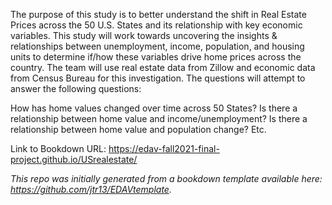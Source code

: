 The purpose of this study is to better understand the shift in Real Estate Prices across the 50 U.S. States and its relationship with key economic variables. This study will work towards uncovering the insights & relationships between unemployment, income, population, and housing units to determine if/how these variables drive home prices across the country. The team will use real estate data from Zillow and economic data from Census Bureau for this investigation. The questions will attempt to answer the following questions:

How has home values changed over time across 50 States?
Is there a relationship between home value and income/unemployment?
Is there a relationship between home value and population change?
Etc.

Link to Bookdown URL: https://edav-fall2021-final-project.github.io/USrealestate/

*This repo was initially generated from a bookdown template available here: https://github.com/jtr13/EDAVtemplate.*	





